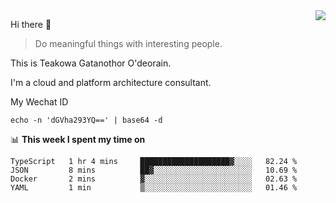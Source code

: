 <img align="right" src="https://github-readme-stats.vercel.app/api?username=Teakowa&show_icons=true&icon_color=2f80ed&text_color=718096&bg_color=ffffff&hide_title=true" />

Hi there 👋

> Do meaningful things with interesting people.

This is Teakowa Gatanothor O'deorain.

I'm a cloud and platform architecture consultant.

My Wechat ID

```
echo -n 'dGVha293YQ==' | base64 -d
```

📊 **This week I spent my time on**
<!--START_SECTION:waka-->
```text
TypeScript   1 hr 4 mins     ████████████████████▓░░░░   82.24 % 
JSON         8 mins          ██▓░░░░░░░░░░░░░░░░░░░░░░   10.69 % 
Docker       2 mins          ▓░░░░░░░░░░░░░░░░░░░░░░░░   02.63 % 
YAML         1 min           ▒░░░░░░░░░░░░░░░░░░░░░░░░   01.46 % 
```
<!--END_SECTION:waka-->
